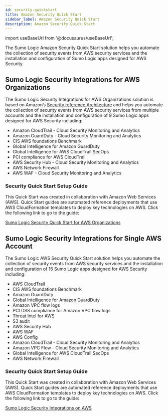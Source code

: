 ```yaml
---
id: security-quickstart
title: Amazon Security Quick Start
sidebar_label: Amazon Security Quick Start
description: Amazon Security Quick Start
---
```


import useBaseUrl from '@docusaurus/useBaseUrl';

The Sumo Logic Amazon Security Quick Start solution helps you automate the collection of security events from AWS security services and the installation and configuration of Sumo Logic apps designed for AWS Security.


## Sumo Logic Security Integrations for AWS Organizations

The Sumo Logic Security Integrations for AWS Organizations solution is based on Amazon’s [Security reference Architecture](https://docs.aws.amazon.com/prescriptive-guidance/latest/security-reference-architecture/welcome.html) and helps you automate the collection of security events from AWS security services from multiple accounts and the installation and configuration of 9 Sumo Logic apps designed for AWS Security including:

* Amazon CloudTrail - Cloud Security Monitoring and Analytics
* Amazon GuardDuty - Cloud Security Monitoring and Analytics
* CIS AWS foundations Benchmark
* Global Intelligence for Amazon GuardDuty
* Global Intelligence for AWS CloudTrail SecOps
* PCI compliance for AWS CloudTrail
* AWS Security Hub - Cloud Security Monitoring and Analytics
* AWS Network Firewall
* AWS WAF - Cloud Security Monitoring and Analytics


### Security Quick Start Setup Guide

This Quick Start was created in collaboration with Amazon Web Services (AWS). Quick Start guides are automated reference deployments that use AWS CloudFormation templates to deploy key technologies on AWS. Click the following link to go to the guide:

[Sumo Logic Security Quick Start for AWS Organizations](https://aws.amazon.com/quickstart/architecture/sumo-logic-for-aws-organizations/)


## Sumo Logic Security Integrations for Single AWS Account

The Sumo Logic AWS Security Quick Start solution helps you automate the collection of security events from AWS security services and the installation and configuration of 16 Sumo Logic apps designed for AWS Security including:

* AWS CloudTrail
* CIS AWS foundations Benchmark
* Amazon GuardDuty
* Global Intelligence for Amazon GuardDuty
* Amazon VPC flow logs
* PCI DSS compliance for Amazon VPC flow logs
* Threat Intel for AWS
* S3 audit
* AWS Security Hub
* AWS WAF
* AWS Config
* Amazon CloudTrail - Cloud Security Monitoring and Analytics
* Amazon VPC Flow - Cloud Security Monitoring and Analytics
* Global Intelligence for AWS CloudTrail SecOps
* AWS Network Firewall


### Security Quick Start Setup Guide

This Quick Start was created in collaboration with Amazon Web Services (AWS). Quick Start guides are automated reference deployments that use AWS CloudFormation templates to deploy key technologies on AWS. Click the following link to go to the guide:

[Sumo Logic Security Integrations on AWS](https://aws.amazon.com/quickstart/architecture/sumo-logic/)
